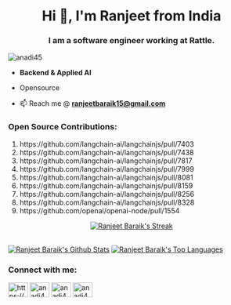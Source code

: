 <!---<a href="#"><img width="100%" height="400px" src="https://www.cyberark.com/wp-content/uploads/2019/11/Developer.jpg"/></a>-->

<h1 align="center">Hi 👋, I'm Ranjeet from India</h1>
<h3 align="center">I am a software engineer working at Rattle.</h3>

<p align="left"> <img src="https://komarev.com/ghpvc/?username=anadi45&label=Profile%20views&color=0e75b6&style=flat" alt="anadi45" /> </p>

- **Backend & Applied AI**

- Opensource

- 📫 Reach me @ **ranjeetbaraik15@gmail.com**

<h3 align="left">Open Source Contributions:</h3>
<ol>
    <li>https://github.com/langchain-ai/langchainjs/pull/7403</li>
    <li>https://github.com/langchain-ai/langchainjs/pull/7438</li>
    <li>https://github.com/langchain-ai/langchainjs/pull/7817</li>
    <li>https://github.com/langchain-ai/langchainjs/pull/7999</li>
    <li>https://github.com/langchain-ai/langchainjs/pull/8081</li>
    <li>https://github.com/langchain-ai/langchainjs/pull/8159</li>
    <li>https://github.com/langchain-ai/langchainjs/pull/8256</li>
    <li>https://github.com/langchain-ai/langchainjs/pull/8328</li>
    <li>https://github.com/openai/openai-node/pull/1554</li>
</ol>

<p align="center">
    <a href="https://github.com/anadi45/github-readme-streak-stats">
        <img title="🔥 Get streak stats for your profile at git.io/streak-stats" alt="Ranjeet Baraik's Streak" src="https://github-readme-streak-stats.herokuapp.com/?user=anadi45&theme=black-ice&hide_border=true&stroke=0000&background=060A0CD0"/>
    </a>
</p>

<br/>
<a href="https://github.com/anadi45/github-readme-stats"><img alt="Ranjeet Baraik's Github Stats" src="https://github-readme-stats.vercel.app/api?username=anadi45&show_icons=true&count_private=true&theme=react&hide_border=true&bg_color=0D1117" /></a>
<a href="https://github.com/rajprem4214/github-readme-stats"><img alt="Ranjeet Baraik's Top Languages" src="https://github-readme-stats.vercel.app/api/top-langs/?username=anadi45&langs_count=8&count_private=true&layout=compact&theme=react&hide_border=true&bg_color=0D1117" /></a>
<br/>

<!---<a href="https://activity-graph.herokuapp.com/graph?username=anadi45&hide_border=true&area=true&point=transparent&theme=react-dark"><img alt="Ranjeet Baraik's Activity Graph" src="https://activity-graph.herokuapp.com/graph?username=anadi45&bg_color=0D1117&color=5BCDEC&line=5BCDEC&point=FFFFFF&hide_border=true" /></a>-->

<h3 align="left">Connect with me:</h3>
<p align="left">

<a href="https://www.linkedin.com/in/ranjeet-baraik-b803231a0/" target="blank"><img align="center" src="https://raw.githubusercontent.com/rahuldkjain/github-profile-readme-generator/master/src/images/icons/Social/linked-in-alt.svg" alt="https://www.linkedin.com/in/ranjeet-baraik-b803231a0/" height="30" width="40" /></a>
<a href="https://stackoverflow.com/users/16178288/anadi45" target="blank"><img align="center" src="https://raw.githubusercontent.com/rahuldkjain/github-profile-readme-generator/master/src/images/icons/Social/stack-overflow.svg" alt="anadi45" height="30" width="40" /></a>
<a href="https://www.leetcode.com/anadi45" target="blank"><img align="center" src="https://raw.githubusercontent.com/rahuldkjain/github-profile-readme-generator/master/src/images/icons/Social/leet-code.svg" alt="anadi45" height="30" width="40" /></a>
<a href="https://www.codechef.com/users/anadi45" target="blank"><img align="center" src="https://cdn.jsdelivr.net/npm/simple-icons@3.1.0/icons/codechef.svg" alt="anadi45" height="30" width="40" /></a>

</p>
